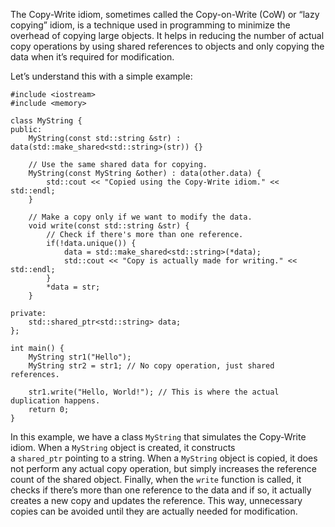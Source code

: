 The Copy-Write idiom, sometimes called the Copy-on-Write (CoW) or “lazy copying” idiom, is a technique used in programming to minimize the overhead of copying large objects. It helps in reducing the number of actual copy operations by using shared references to objects and only copying the data when it’s required for modification.

Let’s understand this with a simple example:

```
#include <iostream>
#include <memory>

class MyString {
public:
    MyString(const std::string &str) : data(std::make_shared<std::string>(str)) {}

    // Use the same shared data for copying.
    MyString(const MyString &other) : data(other.data) { 
        std::cout << "Copied using the Copy-Write idiom." << std::endl;
    }

    // Make a copy only if we want to modify the data.
    void write(const std::string &str) {
        // Check if there's more than one reference.
        if(!data.unique()) {
            data = std::make_shared<std::string>(*data);
            std::cout << "Copy is actually made for writing." << std::endl;
        }
        *data = str;
    }

private:
    std::shared_ptr<std::string> data;
};

int main() {
    MyString str1("Hello");
    MyString str2 = str1; // No copy operation, just shared references.

    str1.write("Hello, World!"); // This is where the actual duplication happens.
    return 0;
}
```

In this example, we have a class `MyString` that simulates the Copy-Write idiom. When a `MyString` object is created, it constructs a `shared_ptr` pointing to a string. When a `MyString` object is copied, it does not perform any actual copy operation, but simply increases the reference count of the shared object. Finally, when the `write` function is called, it checks if there’s more than one reference to the data and if so, it actually creates a new copy and updates the reference. This way, unnecessary copies can be avoided until they are actually needed for modification.